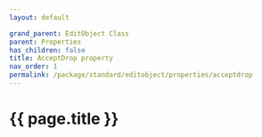 ```yaml
---
layout: default

grand_parent: EditObject Class
parent: Properties
has_children: false
title: AcceptDrop property
nav_order: 1
permalink: /package/standard/editobject/properties/acceptdrop
---
```

# {{ page.title }}




